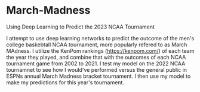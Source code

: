 # March-Madness
Using Deep Learning to Predict the 2023 NCAA Tournament

I attempt to use deep learning networks to predict the outcome of the men's college baskebtall NCAA tournament, more popularly refered to as March MAdness. I utilize the KenPom rankings (https://kenpom.com/) of each team the year they played, and combine that with the outcomes of each NCAA tournament game from 2002 to 2021. I test my model on the 2022 NCAA tournamnet to see how I would've performed versus the general public in ESPNs annual March Madness bracket tournament. I then use my model to make my predictions for this year's tournament. 
